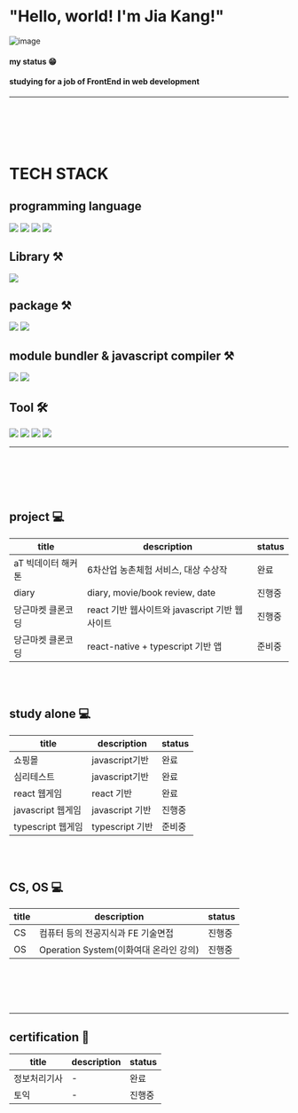  # "Hello, world!  I'm Jia Kang!" 
![image](https://user-images.githubusercontent.com/70791860/130360017-cda59b0d-a650-4d9f-82ff-9c376548b24f.png)

#### my status 😁
#### studying for a job of FrontEnd in web development 

-----------------------------------------------------------------------------------------------------------------------

<br><br><br><br>
# TECH STACK 
## programming language
<img src="https://img.shields.io/badge/Python-3766AB?style=flat-square&logo=Python&logoColor=white"/></a>
<img src="https://img.shields.io/badge/Javascript-yellow?style=flat-square&logo=Javascript&logoColor=white"/></a>
<img src="https://img.shields.io/badge/HTML-red?style=flat-square&logo=Html&logoColor=white"/></a>
<img src="https://img.shields.io/badge/CSS-yellow?style=flat-square&logo=Css&logoColor=white"/></a>

## Library ⚒
<img src="https://img.shields.io/badge/React-powderblue?style=flat-square&logo=React&logoColor=white"/></a>

## package ⚒
<img src="https://img.shields.io/badge/npm-powderblue?style=flat-square&logo=npm&logoColor=white"/></a>
<img src="https://img.shields.io/badge/yarn-powderblue?style=flat-square&logo=yarn&logoColor=white"/></a>

## module bundler &  javascript compiler ⚒
<img src="https://img.shields.io/badge/Babel-powderblue?style=flat-square&logo=Babel&logoColor=white"/></a>
<img src="https://img.shields.io/badge/Webpack-powderblue?style=flat-square&logo=Webpack&logoColor=white"/></a>

## Tool 🛠
<img src="https://img.shields.io/badge/Github-grey?style=flat-square&logo=Github&logoColor=white"/></a>
<img src="https://img.shields.io/badge/Notion-blue?style=flat-square&logo=notion&logoColor=white"/></a>
<img src="https://img.shields.io/badge/Slack-orange?style=flat-square&logo=Slack&logoColor=white"/></a>
<img src="https://img.shields.io/badge/netlify-orange?style=flat-square&logo=netlify&logoColor=white"/></a>

-----------------------------------------------------------------------------------------------------------------------

<br><br><br><br>
## project 💻
| title | description | status  |
| ------ | ------ | ------ |
| aT 빅데이터 해커톤 | 6차산업 농촌체험 서비스, 대상 수상작 | 완료  |
| diary | diary, movie/book review, date | 진행중  |
| 당근마켓 클론코딩 | react 기반 웹사이트와 javascript 기반 웹사이트 | 진행중  |
| 당근마켓 클론코딩 |react-native + typescript 기반 앱 |준비중 |
<br><br>

## study alone 💻
| title | description | status  |
| ------ | ------ |------  |
| 쇼핑몰 | javascript기반 |완료  |
| 심리테스트 |  javascript기반 |완료  |
| react 웹게임 | react 기반 |완료  |진행중 |
| javascript 웹게임 | javascript 기반 |진행중 |
| typescript 웹게임 | typescript 기반 |준비중 |
<br><br>

## CS, OS 💻
| title | description | status  |
| ------ | ------ |------  |
| CS | 컴퓨터 등의 전공지식과 FE 기술면접 |진행중 |
| OS | Operation System(이화여대 온라인 강의) |진행중 |
<br><br><br><br>

-----------------------------------------------------------------------------------------------------------------------

## certification 📜
| title | description | status  |
| ------ | ------ |------  |
| 정보처리기사 | - |완료 |
| 토익 | - |진행중 |
